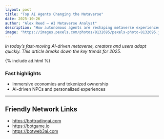 ```yaml
---
layout: post
title: "Top AI Agents Changing the Metaverse"
date: 2025-10-26
author: "Alex Reed – AI Metaverse Analyst"
description: "How autonomous agents are reshaping metaverse experiences and social interactions."
image: "https://images.pexels.com/photos/8132695/pexels-photo-8132695.jpeg?auto=compress&cs=tinysrgb&w=1200&h=630&fit=crop"
---
```


_In today’s fast-moving AI-driven metaverse, creators and users adapt quickly. This article breaks down the key trends for 2025._

{% include ad.html %}

### Fast highlights
- Immersive economies and tokenized ownership
- AI-driven NPCs and personalized experiences

---

## Friendly Network Links
- https://bottradingai.com
- https://botgame.io
- https://botweb3ai.com
